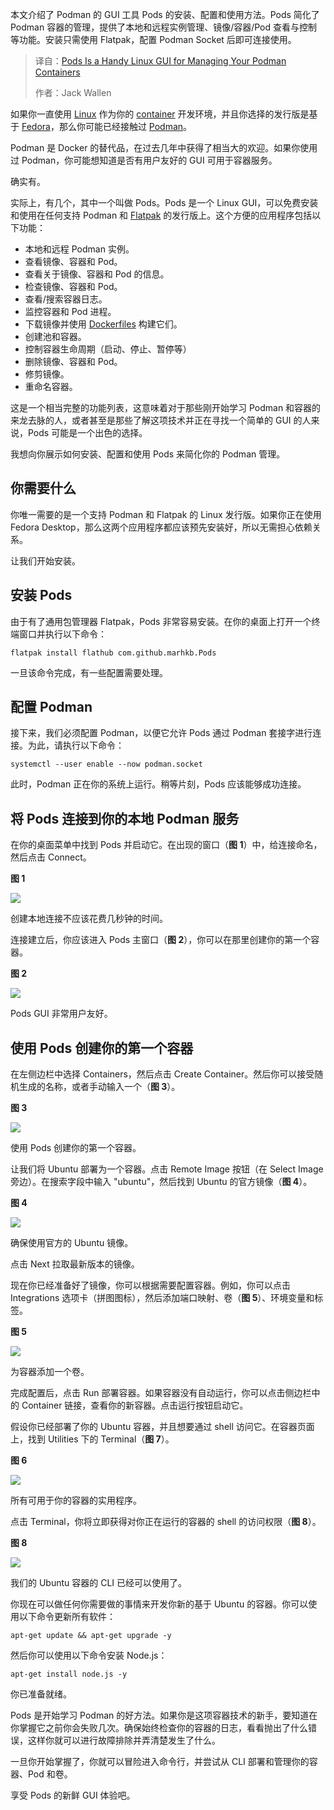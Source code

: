 <!--
title: Pods 是一个方便的 Linux GUI，用于管理 Podman 容器
cover: https://cdn.thenewstack.io/media/2025/09/a2c0fdb3-kateryna-hliznitsova-3wl6rumol4s-unsplash.jpg
summary: 本文介绍了 Podman 的 GUI 工具 Pods 的安装、配置和使用方法。Pods 简化了 Podman 容器的管理，提供了本地和远程实例管理、镜像/容器/Pod 查看与控制等功能。安装只需使用 Flatpak，配置 Podman Socket 后即可连接使用。
-->

本文介绍了 Podman 的 GUI 工具 Pods 的安装、配置和使用方法。Pods 简化了 Podman 容器的管理，提供了本地和远程实例管理、镜像/容器/Pod 查看与控制等功能。安装只需使用 Flatpak，配置 Podman Socket 后即可连接使用。

> 译自：[Pods Is a Handy Linux GUI for Managing Your Podman Containers](https://thenewstack.io/pods-is-a-handy-linux-gui-for-managing-your-podman-containers/)
> 
> 作者：Jack Wallen

如果你一直使用 [Linux](https://thenewstack.io/introduction-to-linux-operating-system/) 作为你的 [container](https://thenewstack.io/introduction-to-containers/) 开发环境，并且你选择的发行版是基于 [Fedora](https://thenewstack.io/ultramarine-linux-fedora-made-easy-and-beautiful-for-everyone/)，那么你可能已经接触过 [Podman](https://thenewstack.io/whats-new-with-podman-5-multiplatform-images-vm-support/)。

Podman 是 Docker 的替代品，在过去几年中获得了相当大的欢迎。如果你使用过 Podman，你可能想知道是否有用户友好的 GUI 可用于容器服务。

确实有。

实际上，有几个，其中一个叫做 Pods。Pods 是一个 Linux GUI，可以免费安装和使用在任何支持 Podman 和 [Flatpak](https://thenewstack.io/linux-an-intro-to-the-flatpak-universal-package-manager/) 的发行版上。这个方便的应用程序包括以下功能：

*   本地和远程 Podman 实例。
*   查看镜像、容器和 Pod。
*   查看关于镜像、容器和 Pod 的信息。
*   检查镜像、容器和 Pod。
*   查看/搜索容器日志。
*   监控容器和 Pod 进程。
*   下载镜像并使用 [Dockerfiles](https://thenewstack.io/docker-basics-how-to-use-dockerfiles/ "Dockerfiles") 构建它们。
*   创建池和容器。
*   控制容器生命周期（启动、停止、暂停等）
*   删除镜像、容器和 Pod。
*   修剪镜像。
*   重命名容器。

这是一个相当完整的功能列表，这意味着对于那些刚开始学习 Podman 和容器的来龙去脉的人，或者甚至是那些了解这项技术并正在寻找一个简单的 GUI 的人来说，Pods 可能是一个出色的选择。

我想向你展示如何安装、配置和使用 Pods 来简化你的 Podman 管理。

## 你需要什么

你唯一需要的是一个支持 Podman 和 Flatpak 的 Linux 发行版。如果你正在使用 Fedora Desktop，那么这两个应用程序都应该预先安装好，所以无需担心依赖关系。

让我们开始安装。

## 安装 Pods

由于有了通用包管理器 Flatpak，Pods 非常容易安装。在你的桌面上打开一个终端窗口并执行以下命令：

```
flatpak install flathub com.github.marhkb.Pods
```

一旦该命令完成，有一些配置需要处理。

## 配置 Podman

接下来，我们必须配置 Podman，以便它允许 Pods 通过 Podman 套接字进行连接。为此，请执行以下命令：

```
systemctl --user enable --now podman.socket
```

此时，Podman 正在你的系统上运行。稍等片刻，Pods 应该能够成功连接。

## 将 Pods 连接到你的本地 Podman 服务

在你的桌面菜单中找到 Pods 并启动它。在出现的窗口（**图 1**）中，给连接命名，然后点击 Connect。

**图 1**

[![](https://cdn.thenewstack.io/media/2025/09/9136740c-pods1.jpg)](https://cdn.thenewstack.io/media/2025/09/9136740c-pods1.jpg)

创建本地连接不应该花费几秒钟的时间。

连接建立后，你应该进入 Pods 主窗口（**图 2**），你可以在那里创建你的第一个容器。

**图 2**

[![](https://cdn.thenewstack.io/media/2025/09/f55c8423-pods2.jpg)](https://cdn.thenewstack.io/media/2025/09/f55c8423-pods2.jpg)

Pods GUI 非常用户友好。

## 使用 Pods 创建你的第一个容器

在左侧边栏中选择 Containers，然后点击 Create Container。然后你可以接受随机生成的名称，或者手动输入一个（**图 3**）。

**图 3**

[![](https://cdn.thenewstack.io/media/2025/09/01e18463-pods3.jpg)](https://cdn.thenewstack.io/media/2025/09/01e18463-pods3.jpg)

使用 Pods 创建你的第一个容器。

让我们将 Ubuntu 部署为一个容器。点击 Remote Image 按钮（在 Select Image 旁边）。在搜索字段中输入 "ubuntu"，然后找到 Ubuntu 的官方镜像（**图 4**）。

**图 4**

[![](https://cdn.thenewstack.io/media/2025/09/711971d9-pods4.jpg)](https://cdn.thenewstack.io/media/2025/09/711971d9-pods4.jpg)

确保使用官方的 Ubuntu 镜像。

点击 Next 拉取最新版本的镜像。

现在你已经准备好了镜像，你可以根据需要配置容器。例如，你可以点击 Integrations 选项卡（拼图图标），然后添加端口映射、卷（**图 5**）、环境变量和标签。

**图 5**

[![](https://cdn.thenewstack.io/media/2025/09/d0762d08-pods5.jpg)](https://cdn.thenewstack.io/media/2025/09/d0762d08-pods5.jpg)

为容器添加一个卷。

完成配置后，点击 Run 部署容器。如果容器没有自动运行，你可以点击侧边栏中的 Container 链接，查看你的新容器。点击运行按钮启动它。

假设你已经部署了你的 Ubuntu 容器，并且想要通过 shell 访问它。在容器页面上，找到 Utilities 下的 Terminal（**图 7**）。

**图 6**

[![](https://cdn.thenewstack.io/media/2025/09/1704b7b6-pods7.jpg)](https://cdn.thenewstack.io/media/2025/09/1704b7b6-pods7.jpg)

所有可用于你的容器的实用程序。

点击 Terminal，你将立即获得对你正在运行的容器的 shell 的访问权限（**图 8**）。

**图 8**

[![](https://cdn.thenewstack.io/media/2025/09/33e046a1-pods8.jpg)](https://cdn.thenewstack.io/media/2025/09/33e046a1-pods8.jpg)

我们的 Ubuntu 容器的 CLI 已经可以使用了。

你现在可以做任何你需要做的事情来开发你新的基于 Ubuntu 的容器。你可以使用以下命令更新所有软件：

```
apt-get update && apt-get upgrade -y
```

然后你可以使用以下命令安装 Node.js：

```
apt-get install node.js -y
```

你已准备就绪。

Pods 是开始学习 Podman 的好方法。如果你是这项容器技术的新手，要知道在你掌握它之前你会失败几次。确保始终检查你的容器的日志，看看抛出了什么错误，这样你就可以进行故障排除并弄清楚发生了什么。

一旦你开始掌握了，你就可以冒险进入命令行，并尝试从 CLI 部署和管理你的容器、Pod 和卷。

享受 Pods 的新鲜 GUI 体验吧。